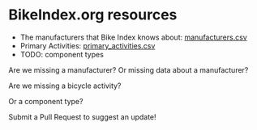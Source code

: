 # BikeIndex.org resources

- The manufacturers that Bike Index knows about: [manufacturers.csv](manufacturers.csv)
- Primary Activities: [primary_activities.csv](primary_activities.csv)
- TODO: component types

Are we missing a manufacturer? Or missing data about a manufacturer?

Are we missing a bicycle activity?

Or a component type?

Submit a Pull Request to suggest an update!
